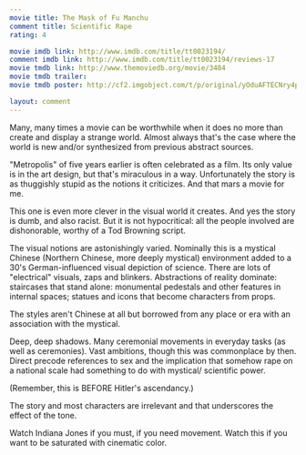 ```yaml
---
movie title: The Mask of Fu Manchu
comment title: Scientific Rape
rating: 4

movie imdb link: http://www.imdb.com/title/tt0023194/
comment imdb link: http://www.imdb.com/title/tt0023194/reviews-17
movie tmdb link: http://www.themoviedb.org/movie/3484
movie tmdb trailer: 
movie tmdb poster: http://cf2.imgobject.com/t/p/original/yOduAFTECNry4pOYyJaDPET7IeW.jpg

layout: comment
---
```


Many, many times a movie can be worthwhile when it does no more than create and display a strange world. Almost always that's the case where the world is new and/or synthesized from previous abstract sources.

"Metropolis" of five years earlier is often celebrated as a film. Its only value is in the art design, but that's miraculous in a way. Unfortunately the story is as thuggishly stupid as the notions it criticizes. And that mars a movie for me.

This one is even more clever in the visual world it creates. And yes the story is dumb, and also racist. But it is not hypocritical: all the people involved are dishonorable, worthy of a Tod Browning script.

The visual notions are astonishingly varied. Nominally this is a mystical Chinese (Northern Chinese, more deeply mystical) environment added to a 30's German-influenced visual depiction of science. There are lots of "electrical" visuals, zaps and blinkers. Abstractions of reality dominate: staircases that stand alone: monumental pedestals and other features in internal spaces; statues and icons that become characters from props.

The styles aren't Chinese at all but borrowed from any place or era with an association with the mystical.

Deep, deep shadows. Many ceremonial movements in everyday tasks (as well as ceremonies). Vast ambitions, though this was commonplace by then. Direct precode references to sex and the implication that somehow rape on a national scale had something to do with mystical/ scientific power.

(Remember, this is BEFORE Hitler's ascendancy.)

The story and most characters are irrelevant and that underscores the effect of the tone.

Watch Indiana Jones if you must, if you need movement. Watch this if you want to be saturated with cinematic color.